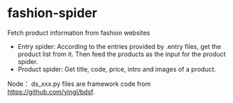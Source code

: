 # fashion-spider
Fetch product information from fashion websites

- Entry spider: According to the entries provided by .entry files, get the product list from it. Then feed the products as the input for the product spider.
- Product spider: Get title, code, price, intro and images of a product.

Node： ds_xxx.py files are framework code from https://github.com/yingl/bdsf.